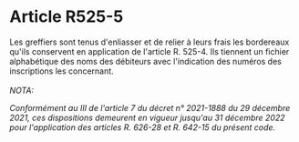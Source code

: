 # Article R525-5

Les greffiers sont tenus d'enliasser et de relier à leurs frais les bordereaux qu'ils conservent en application de l'article R. 525-4.   Ils tiennent un fichier alphabétique des noms des débiteurs avec l'indication des numéros des inscriptions les concernant.<br/><br/><i>NOTA:<p>Conformément au III de l'article 7 du décret n° 2021-1888 du 29 décembre 2021, ces dispositions demeurent en vigueur jusqu'au 31 décembre 2022 pour l'application des articles R. 626-28 et R. 642-15 du présent code.</p></i>